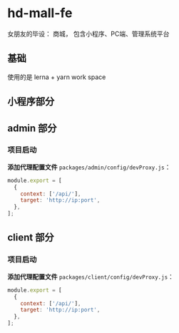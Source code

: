 # hd-mall-fe

女朋友的毕设： 
商城， 包含小程序、PC端、管理系统平台

## 基础
使用的是 lerna + yarn work space 


## 小程序部分


## admin 部分
### 项目启动
**添加代理配置文件**
`packages/admin/config/devProxy.js`：
```js
module.export = [
  {
    context: ['/api/'],
    target: 'http://ip:port',
  },
];
``` 


## client 部分
### 项目启动
**添加代理配置文件**
`packages/client/config/devProxy.js`：                   
```js
module.export = [
  {
    context: ['/api/'],
    target: 'http://ip:port',
  },
];
```
